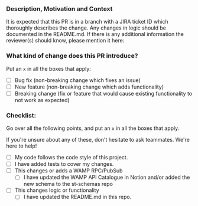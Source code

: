 ### Description, Motivation and Context
It is expected that this PR is in a branch with a JIRA ticket ID which thoroughly describes the change.
Any changes in logic should be documented in the README.md.
If there is any additional information the reviewer(s) should know, please mention it here:

### What kind of change does this PR introduce?

Put an `x` in all the boxes that apply:

- [ ] Bug fix (non-breaking change which fixes an issue)
- [ ] New feature (non-breaking change which adds functionality)
- [ ] Breaking change (fix or feature that would cause existing functionality to not work as expected)

### Checklist:

Go over all the following points, and put an `x` in all the boxes that apply.

If you're unsure about any of these, don't hesitate to ask teammates. We're here to help!

- [ ] My code follows the code style of this project.
- [ ] I have added tests to cover my changes.
- [ ] This changes or adds a WAMP RPC/PubSub
    - [ ] I have updated the WAMP API Catalogue in Notion and/or added the new schema to the st-schemas repo
- [ ] This changes logic or functionality
    - [ ] I have updated the README.md in this repo.
